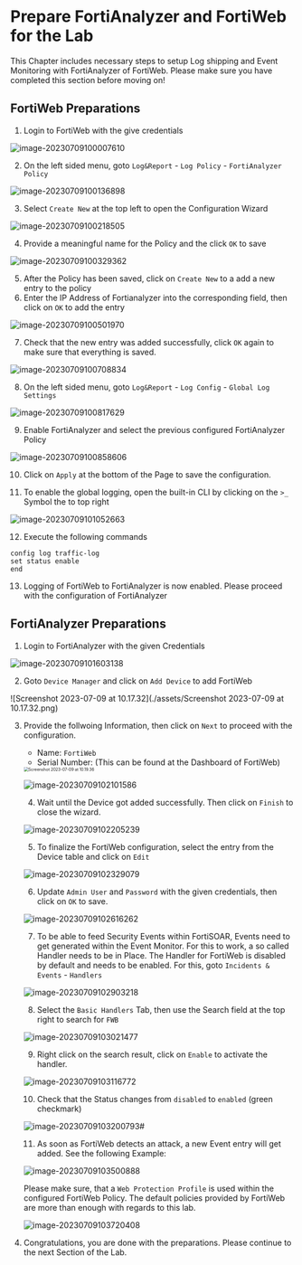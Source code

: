 # Prepare FortiAnalyzer and FortiWeb for the Lab

This Chapter includes necessary steps to setup Log shipping and Event Monitoring with FortiAnalyzer of FortiWeb. Please make sure you have completed this section before moving on!

## FortiWeb Preparations

1. Login to FortiWeb with the give credentials

![image-20230709100007610](../assets/image-20230709100007610.png)

2. On the left sided menu, goto `Log&Report` - `Log Policy` - `FortiAnalyzer Policy`

![image-20230709100136898](../assets/image-20230709100136898.png)

3. Select `Create New` at the top left to open the Configuration Wizard

![image-20230709100218505](../assets/image-20230709100218505.png)

4. Provide a meaningful name for the Policy and the click `OK` to save

![image-20230709100329362](../assets/image-20230709100329362.png)

5. After the Policy has been saved, click on `Create New` to a add a new entry to the policy
6. Enter the IP Address of Fortianalyzer into the corresponding field, then click on `OK` to add the entry

![image-20230709100501970](../assets/image-20230709100501970.png)

7. Check that the new entry was added successfully, click `OK` again to make sure that everything is saved.

![image-20230709100708834](../assets/image-20230709100708834.png)

8. On the left sided menu, goto `Log&Report` - `Log Config` - `Global Log Settings`

![image-20230709100817629](../assets/image-20230709100817629.png)

9. Enable FortiAnalyzer and select the previous configured FortiAnalyzer Policy

![image-20230709100858606](../assets/image-20230709100858606.png)

10. Click on `Apply` at the bottom of the Page to save the configuration.

11. To enable the global logging, open the built-in CLI by clicking on the `>_` Symbol the to top right

![image-20230709101052663](../assets/image-20230709101052663.png)

12. Execute the following commands

```shell
config log traffic-log
set status enable
end
```

13. Logging of FortiWeb to FortiAnalyzer is now enabled. Please proceed with the configuration of FortiAnalyzer

## FortiAnalyzer Preparations

1. Login to FortiAnalyzer with the given Credentials

![image-20230709101603138](../assets/image-20230709101603138.png)

2. Goto `Device Manager` and click on `Add Device` to add FortiWeb

![Screenshot 2023-07-09 at 10.17.32](./assets/Screenshot 2023-07-09 at 10.17.32.png)

3. Provide the follwoing Information, then click on `Next` to proceed with the configuration.

   - Name: `FortiWeb`
   - Serial Number: <Serial Number of FortiWeb> (This can be found at the Dashboard of FortiWeb)

   <img src="./assets/Screenshot 2023-07-09 at 10.19.36.png" alt="Screenshot 2023-07-09 at 10.19.36" style="zoom: 50%;" />

   ![image-20230709102101586](../assets/image-20230709102101586.png)

   4. Wait until the Device got added successfully. Then click on `Finish` to close the wizard.

   ![image-20230709102205239](../assets/image-20230709102205239.png)

   5. To finalize the FortiWeb configuration, select the entry from the Device table and click on `Edit`

   ![image-20230709102329079](../assets/image-20230709102329079.png)

   6. Update `Admin User` and `Password` with the given credentials, then click on `OK` to save.

   ![image-20230709102616262](../assets/image-20230709102616262.png)

   

   

   7. To be able to feed Security Events within FortiSOAR, Events need to get generated within the Event Monitor. For this to work, a so called Handler needs to be in Place. The Handler for FortiWeb is disabled by default and needs to be enabled. For this, goto `Incidents & Events` - `Handlers`

   ![image-20230709102903218](./assets/image-20230709102903218.png)

   8. Select the `Basic Handlers` Tab, then use the Search field at the top right to search for `FWB`

   ![image-20230709103021477](../assets/image-20230709103021477.png)

   9. Right click on the search result, click on `Enable` to activate the handler.

   ![image-20230709103116772](../assets/image-20230709103116772.png) 

   10. Check that the Status changes from `disabled` to `enabled` (green checkmark)

   ![image-20230709103200793](../assets/image-20230709103200793.png)#

   11. As soon as FortiWeb detects an attack, a new Event entry will get added. See the following Example:

   ![image-20230709103500888](../assets/image-20230709103500888.png)

   Please make sure, that a `Web Protection Profile` is used within the configured FortiWeb Policy. The default policies provided by FortiWeb are more than enough with regards to this lab.

   ![image-20230709103720408](../assets/image-20230709103720408.png)

12. Congratulations, you are done with the preparations. Please continue to the next Section of the Lab.